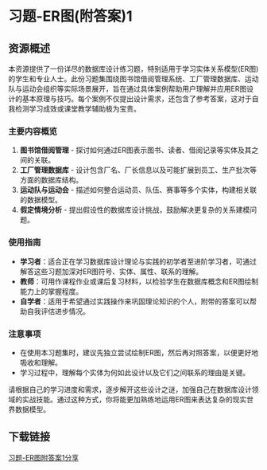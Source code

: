 # 习题-ER图(附答案)1

## 资源概述

本资源提供了一份详尽的数据库设计练习题，特别适用于学习实体关系模型(ER图)的学生和专业人士。此份习题集围绕图书馆借阅管理系统、工厂管理数据库、运动队与运动会组织等实际场景展开，旨在通过具体案例帮助用户理解并应用ER图设计的基本原理与技巧。每个案例不仅提出设计需求，还包含了参考答案，这对于自我检测学习成效或课堂教学辅助极为宝贵。

### 主要内容概览

1. **图书馆借阅管理** - 探讨如何通过ER图表示图书、读者、借阅记录等实体及其之间的关联。
2. **工厂管理数据库** - 设计包含厂名、厂长信息以及可能扩展到员工、生产批次等方面的数据库结构。
3. **运动队与运动会** - 描述如何整合运动员、队伍、赛事等多个实体，构建相关联的数据模型。
4. **假定情境分析** - 提出假设性的数据库设计挑战，鼓励解决更复杂的关系建模问题。

### 使用指南

- **学习者**：适合正在学习数据库设计理论与实践的初学者至进阶学习者，可通过解答这些习题加深对ER图符号、实体、属性、联系的理解。
- **教师**：可用作课程作业或课后复习材料，以检验学生在数据库概念和ER图绘制能力上的掌握程度。
- **自学者**：适用于希望通过实践操作来巩固理论知识的个人，附带的答案可以帮助自我评估进步情况。

### 注意事项

- 在使用本习题集时，建议先独立尝试绘制ER图，然后再对照答案，以便更好地吸收和理解。
- 学习过程中，理解每个实体为何如此设计以及它们之间联系的理由是关键。

请根据自己的学习进度和需求，逐步解开这些设计之谜，加强自己在数据库设计领域的实战技能。通过这种方式，你将能更加熟练地运用ER图来表达复杂的现实世界数据模型。

## 下载链接

[习题-ER图附答案1分享](https://pan.quark.cn/s/b3a32579559b)